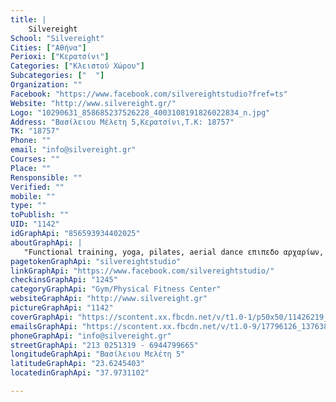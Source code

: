 ```yaml
---
title: |
    Silvereight
School: "Silvereight"
Cities: ["Αθήνα"]
Perioxi: ["Κερατσίνι"]
Categories: ["Κλειστού Χώρου"]
Subcategories: ["  "]
Organization: ""
Facebook: "https://www.facebook.com/silvereightstudio?fref=ts"
Website: "http://www.silvereight.gr/"
Logo: "10290631_858685237526228_4003108191826022834_n.jpg"
Address: "Βασίλειου Μέλετη 5,Κερατσίνι,Τ.Κ: 18757"
TK: "18757"
Phone: ""
email: "info@silvereight.gr"
Courses: ""
Place: ""
Rensponsible: ""
Verified: ""
mobile: ""
type: ""
toPublish: ""
UID: "1142"
idGraphApi: "856593934402025"
aboutGraphApi: | 
   "Functional training, yoga, pilates, aerial dance επιπεδο αρχαρίων, ειδική προπόνηση αθλητών, ιμάντες, αποκατάσταση τραυματισμών, personal &amp; group training."
pagetokenGraphApi: "silvereightstudio"
linkGraphApi: "https://www.facebook.com/silvereightstudio/"
checkinsGraphApi: "1245"
categoryGraphApi: "Gym/Physical Fitness Center"
websiteGraphApi: "http://www.silvereight.gr"
pictureGraphApi: "1142"
coverGraphApi: "https://scontent.xx.fbcdn.net/v/t1.0-1/p50x50/11426219_916217555106329_8808592818792523479_n.jpg?oh=61aa4610e95e7621201eb64fbe55e45a&amp;oe=5B4CF38D"
emailsGraphApi: "https://scontent.xx.fbcdn.net/v/t1.0-9/17796126_1376384439089636_7647887675238151265_n.jpg?oh=16d5a2ad1d0bef0f2df190d9b694d467&amp;oe=5B4C519F"
phoneGraphApi: "info@silvereight.gr"
streetGraphApi: "213 0251319 - 6944799665"
longitudeGraphApi: "Βασίλειου Μελέτη 5"
latitudeGraphApi: "23.6245403"
locatedinGraphApi: "37.9731102"

---
```




